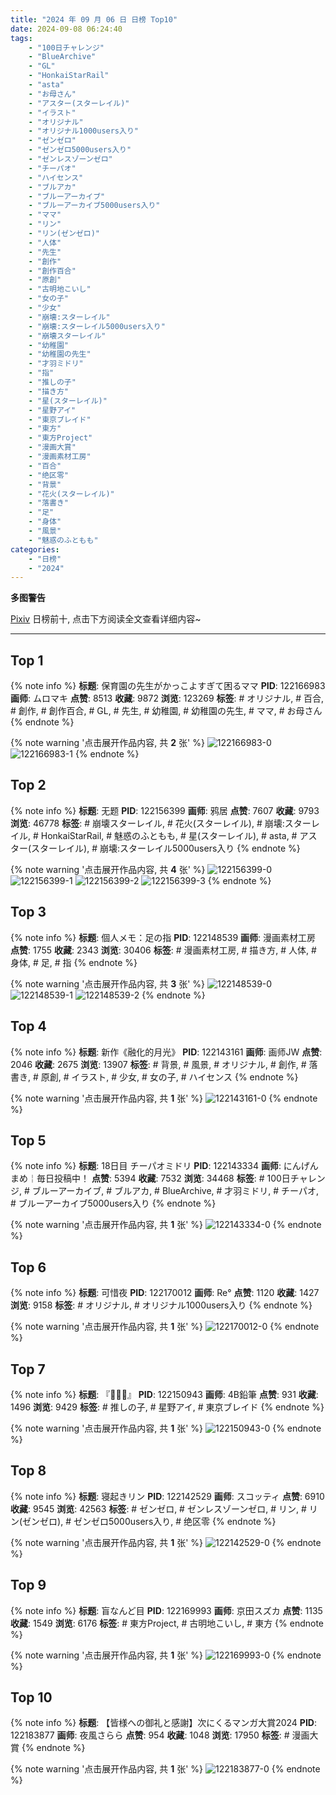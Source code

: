 ```yaml
---
title: "2024 年 09 月 06 日 日榜 Top10"
date: 2024-09-08 06:24:40
tags:
    - "100日チャレンジ"
    - "BlueArchive"
    - "GL"
    - "HonkaiStarRail"
    - "asta"
    - "お母さん"
    - "アスター(スターレイル)"
    - "イラスト"
    - "オリジナル"
    - "オリジナル1000users入り"
    - "ゼンゼロ"
    - "ゼンゼロ5000users入り"
    - "ゼンレスゾーンゼロ"
    - "チーパオ"
    - "ハイセンス"
    - "ブルアカ"
    - "ブルーアーカイブ"
    - "ブルーアーカイブ5000users入り"
    - "ママ"
    - "リン"
    - "リン(ゼンゼロ)"
    - "人体"
    - "先生"
    - "創作"
    - "創作百合"
    - "原創"
    - "古明地こいし"
    - "女の子"
    - "少女"
    - "崩壊:スターレイル"
    - "崩壊:スターレイル5000users入り"
    - "崩壊スターレイル"
    - "幼稚園"
    - "幼稚園の先生"
    - "才羽ミドリ"
    - "指"
    - "推しの子"
    - "描き方"
    - "星(スターレイル)"
    - "星野アイ"
    - "東京ブレイド"
    - "東方"
    - "東方Project"
    - "漫画大賞"
    - "漫画素材工房"
    - "百合"
    - "绝区零"
    - "背景"
    - "花火(スターレイル)"
    - "落書き"
    - "足"
    - "身体"
    - "風景"
    - "魅惑のふともも"
categories:
    - "日榜"
    - "2024"
---
```


<i class="fa fa-triangle-exclamation"></i>**多图警告**<i class="fa fa-triangle-exclamation"></i>

[Pixiv](https://www.pixiv.net/) 日榜前十, 点击下方阅读全文查看详细内容~

<!-- more -->

---

## Top 1

{% note info %}
**标题**: 保育園の先生がかっこよすぎて困るママ
**PID**: 122166983 **画师**: ムロマキ
**点赞**: 8513 **收藏**: 9872 **浏览**: 123269
**标签**: # オリジナル, # 百合, # 創作, # 創作百合, # GL, # 先生, # 幼稚園, # 幼稚園の先生, # ママ, # お母さん
{% endnote %}

{% note warning '点击展开作品内容, 共 **2** 张' %}
![122166983-0](https://i.pixiv.re/img-original/img/2024/09/05/22/27/14/122166983_p0.jpg)
![122166983-1](https://i.pixiv.re/img-original/img/2024/09/05/22/27/14/122166983_p1.jpg)
{% endnote %}

## Top 2

{% note info %}
**标题**: 无题
**PID**: 122156399 **画师**: 鸦居
**点赞**: 7607 **收藏**: 9793 **浏览**: 46778
**标签**: # 崩壊スターレイル, # 花火(スターレイル), # 崩壊:スターレイル, # HonkaiStarRail, # 魅惑のふともも, # 星(スターレイル), # asta, # アスター(スターレイル), # 崩壊:スターレイル5000users入り
{% endnote %}

{% note warning '点击展开作品内容, 共 **4** 张' %}
![122156399-0](https://i.pixiv.re/img-original/img/2024/09/05/15/24/46/122156399_p0.jpg)
![122156399-1](https://i.pixiv.re/img-original/img/2024/09/05/15/24/46/122156399_p1.jpg)
![122156399-2](https://i.pixiv.re/img-original/img/2024/09/05/15/24/46/122156399_p2.jpg)
![122156399-3](https://i.pixiv.re/img-original/img/2024/09/05/15/24/46/122156399_p3.jpg)
{% endnote %}

## Top 3

{% note info %}
**标题**: 個人メモ：足の指
**PID**: 122148539 **画师**: 漫画素材工房
**点赞**: 1755 **收藏**: 2343 **浏览**: 30406
**标签**: # 漫画素材工房, # 描き方, # 人体, # 身体, # 足, # 指
{% endnote %}

{% note warning '点击展开作品内容, 共 **3** 张' %}
![122148539-0](https://i.pixiv.re/img-original/img/2024/09/05/06/00/06/122148539_p0.jpg)
![122148539-1](https://i.pixiv.re/img-original/img/2024/09/05/06/00/06/122148539_p1.jpg)
![122148539-2](https://i.pixiv.re/img-original/img/2024/09/05/06/00/06/122148539_p2.jpg)
{% endnote %}

## Top 4

{% note info %}
**标题**: 新作《融化的月光》
**PID**: 122143161 **画师**: 画师JW
**点赞**: 2046 **收藏**: 2675 **浏览**: 13907
**标签**: # 背景, # 風景, # オリジナル, # 創作, # 落書き, # 原創, # イラスト, # 少女, # 女の子, # ハイセンス
{% endnote %}

{% note warning '点击展开作品内容, 共 **1** 张' %}
![122143161-0](https://i.pixiv.re/img-original/img/2024/09/05/00/12/01/122143161_p0.jpg)
{% endnote %}

## Top 5

{% note info %}
**标题**: 18日目 チーパオミドリ
**PID**: 122143334 **画师**: にんげんまめ￤毎日投稿中！
**点赞**: 5394 **收藏**: 7532 **浏览**: 34468
**标签**: # 100日チャレンジ, # ブルーアーカイブ, # ブルアカ, # BlueArchive, # 才羽ミドリ, # チーパオ, # ブルーアーカイブ5000users入り
{% endnote %}

{% note warning '点击展开作品内容, 共 **1** 张' %}
![122143334-0](https://i.pixiv.re/img-original/img/2024/09/05/22/06/33/122143334_p0.png)
{% endnote %}

## Top 6

{% note info %}
**标题**: 可惜夜
**PID**: 122170012 **画师**: Re°
**点赞**: 1120 **收藏**: 1427 **浏览**: 9158
**标签**: # オリジナル, # オリジナル1000users入り
{% endnote %}

{% note warning '点击展开作品内容, 共 **1** 张' %}
![122170012-0](https://i.pixiv.re/img-original/img/2024/09/06/00/00/19/122170012_p0.png)
{% endnote %}

## Top 7

{% note info %}
**标题**: 『👏✨✨』
**PID**: 122150943 **画师**: 4B鉛筆
**点赞**: 931 **收藏**: 1496 **浏览**: 9429
**标签**: # 推しの子, # 星野アイ, # 東京ブレイド
{% endnote %}

{% note warning '点击展开作品内容, 共 **1** 张' %}
![122150943-0](https://i.pixiv.re/img-original/img/2024/09/05/09/08/30/122150943_p0.png)
{% endnote %}

## Top 8

{% note info %}
**标题**: 寝起きリン
**PID**: 122142529 **画师**: スコッティ
**点赞**: 6910 **收藏**: 9545 **浏览**: 42563
**标签**: # ゼンゼロ, # ゼンレスゾーンゼロ, # リン, # リン(ゼンゼロ), # ゼンゼロ5000users入り, # 绝区零
{% endnote %}

{% note warning '点击展开作品内容, 共 **1** 张' %}
![122142529-0](https://i.pixiv.re/img-original/img/2024/09/05/00/00/30/122142529_p0.jpg)
{% endnote %}

## Top 9

{% note info %}
**标题**: 盲なんど目
**PID**: 122169993 **画师**: 京田スズカ
**点赞**: 1135 **收藏**: 1549 **浏览**: 6176
**标签**: # 東方Project, # 古明地こいし, # 東方
{% endnote %}

{% note warning '点击展开作品内容, 共 **1** 张' %}
![122169993-0](https://i.pixiv.re/img-original/img/2024/09/06/00/00/14/122169993_p0.jpg)
{% endnote %}

## Top 10

{% note info %}
**标题**: 【皆様への御礼と感謝】次にくるマンガ大賞2024
**PID**: 122183877 **画师**: 夜風さらら
**点赞**: 954 **收藏**: 1048 **浏览**: 17950
**标签**: # 漫画大賞
{% endnote %}

{% note warning '点击展开作品内容, 共 **1** 张' %}
![122183877-0](https://i.pixiv.re/img-original/img/2024/09/06/15/05/41/122183877_p0.jpg)
{% endnote %}
